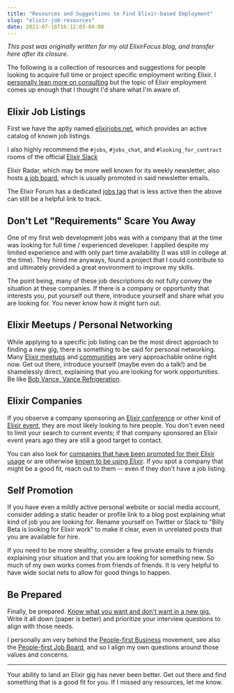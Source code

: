 ```yaml
---
title: "Resources and Suggestions to Find Elixir-based Employment"
slug: "elixir-job-resources"
date: 2021-07-16T16:12:03-04:00
---
```


_This post was originally written for my old ElixirFocus blog, and transfer here after its closure._

The following is a collection of resources and suggestions for people looking to acquire full time or project specific employment writing Elixir. I [personally lean more on consulting](https://mikezornek.com/for-hire/) but the topic of Elixir employment comes up enough that I thought I'd share what I'm aware of.

## Elixir Job Listings

First we have the aptly named [elixirjobs.net](https://elixirjobs.net/), which provides an active catalog of known job listings.

I also highly recommend the `#jobs`, `#jobs_chat`, and `#looking_for_contract` rooms of the official [Elixir Slack](https://join.slack.com/t/elixir-lang/shared_invite/zt-eivteker-k_nArD59XHjjN_r8qeH6dw)

Elixir Radar, which may be more well known for its weekly newsletter, also hosts [a job board](https://elixir-radar.com/jobs), which is usually promoted in said newsletter emails.

The Elixir Forum has a dedicated [jobs tag](https://elixirforum.com/c/community/elixir-jobs/16) that is less active then the above can still be a helpful link to track.

## Don't Let "Requirements" Scare You Away

One of my first web development jobs was with a company that at the time was looking for full time / experienced developer. I applied despite my limited experience and with only part time availability (I was still in college at the time). They hired me anyways, found a project that I could contribute to and ultimately provided a great environment to improve my skills.

The point being, many of these job descriptions do not fully convey the situation at these companies. If there is a company or opportunity that interests you, put yourself out there, introduce yourself and share what you are looking for. You never know how it might turn out.

## Elixir Meetups / Personal Networking

While applying to a specific job listing can be the most direct approach to finding a new gig, there is something to be said for personal networking. Many [Elixir meetups](https://www.meetup.com/topics/elixir/) and [communities](https://github.com/elixir-lang/elixir/wiki) are very approachable online right now. Get out there, introduce yourself (maybe even do a talk!) and be shamelessly direct, explaining that you are looking for work opportunities. Be like [Bob Vance, Vance Refrigeration](https://www.youtube.com/watch?v=z0-W4Sozr4I).

## Elixir Companies

If you observe a company sponsoring an [Elixir conference](https://github.com/elixir-lang/elixir/wiki/Conferences) or other kind of [Elixir event](https://erlef.org/events/), they are most likely looking to hire people. You don't even need to limit your search to current events; if that company sponsored an Elixir event years ago they are still a good target to contact.

You can also look for [companies that have been promoted for their Elixir usage](https://elixir-lang.org/cases.html) or are otherwise [known to be using Elixir](https://elixir-companies.com/en). If you spot a company that might be a good fit, reach out to them -- even if they don't have a job listing.

## Self Promotion

If you have even a mildly active personal website or social media account, consider adding a static header or profile link to a blog post explaining what kind of job you are looking for. Rename yourself on Twitter or Slack to "Billy Beta is looking for Elixir work" to make it clear, even in unrelated posts that you are available for hire.

If you need to be more stealthy, consider a few private emails to friends explaining your situation and that you are looking for something new. So much of my own works comes from friends of friends. It is very helpful to have wide social nets to allow for good things to happen.

## Be Prepared

Finally, be prepared. [Know what you want and don't want in a new gig.](https://thewebivore.com/mnam-a-method-for-defining-your-next-role/) Write it all down (paper is better) and prioritize your interview questions to align with those needs.

I personally am very behind the [People-first Business](https://wildbit.com/people-first/business) movement, see also the [People-first Job Board](https://peoplefirstjobs.com/), and so I align my own questions around those values and concerns.

---

Your ability to land an Elixir gig has never been better. Get out there and find something that is a good fit for you. If I missed any resources, let me know.
